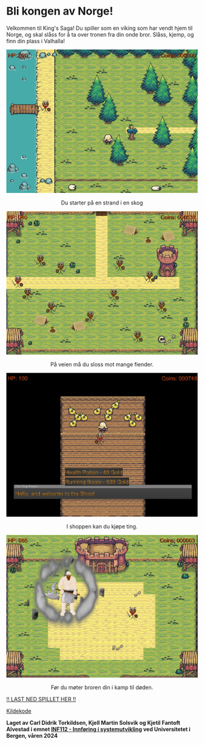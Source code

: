 # Bli kongen av Norge!

Velkommen til King's Saga! Du spiller som en viking som har vendt hjem til Norge, og skal slåss for å ta over tronen fra din onde bror. Slåss, kjemp, og finn din plass i Valhalla!

<div style="text-align: center;">
<img src="start.png" alt="Alt text" style="width: 600px;"/> 
<p>Du starter på en strand i en skog</p>
</div>

<div style="text-align: center;">
<img src="battleArena.png" alt="Alt text" style="width: 600px;"/> 
<p>På veien må du sloss mot mange fiender.</p>
</div>

<div style="text-align: center;">
<img src="shop.png" alt="Alt text" style="width: 600px;"/> 
<p>I shoppen kan du kjøpe ting.</p>
</div>

<div style="text-align: center;">
<img src="bossBattle.png" alt="Alt text" style="width: 600px;"/> 
<p>Før du møter broren din i kamp til døden. </p>
</div>


[!! LAST NED SPILLET HER !! ](https://drive.google.com/file/d/1XY4mhUHfB477GPouwQNuiYZT3geTjpBa/view?usp=sharing)

[Kildekode](https://github.com/carldtork/Kings-Saga)

**Laget av Carl Didrik Torkildsen, Kjell Martin Solsvik og Kjetil Fantoft Alvestad i emnet [INF112 - Innføring i systemutvikling](https://www4.uib.no/emner/INF112) ved Universitetet i Bergen, våren 2024**
